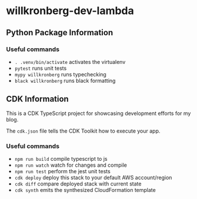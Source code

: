 # willkronberg-dev-lambda

## Python Package Information

### Useful commands

- `. .venv/bin/activate` activates the virtualenv
- `pytest` runs unit tests
- `mypy willkronberg` runs typechecking
- `black willkronberg` runs black formatting

## CDK Information

This is a CDK TypeScript project for showcasing development efforts for my blog.

The `cdk.json` file tells the CDK Toolkit how to execute your app.

### Useful commands

- `npm run build` compile typescript to js
- `npm run watch` watch for changes and compile
- `npm run test` perform the jest unit tests
- `cdk deploy` deploy this stack to your default AWS account/region
- `cdk diff` compare deployed stack with current state
- `cdk synth` emits the synthesized CloudFormation template
